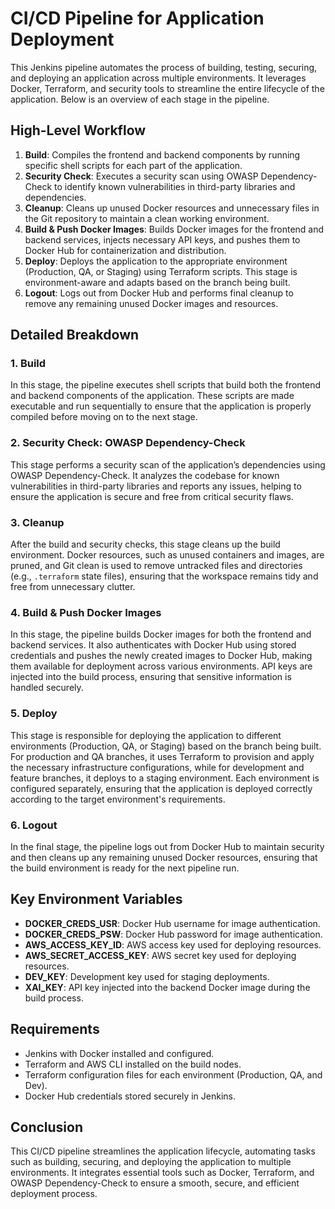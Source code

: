 # CI/CD Pipeline for Application Deployment

This Jenkins pipeline automates the process of building, testing, securing, and deploying an application across multiple environments. It leverages Docker, Terraform, and security tools to streamline the entire lifecycle of the application. Below is an overview of each stage in the pipeline.

## High-Level Workflow

1. **Build**: Compiles the frontend and backend components by running specific shell scripts for each part of the application.
2. **Security Check**: Executes a security scan using OWASP Dependency-Check to identify known vulnerabilities in third-party libraries and dependencies.
3. **Cleanup**: Cleans up unused Docker resources and unnecessary files in the Git repository to maintain a clean working environment.
4. **Build & Push Docker Images**: Builds Docker images for the frontend and backend services, injects necessary API keys, and pushes them to Docker Hub for containerization and distribution.
5. **Deploy**: Deploys the application to the appropriate environment (Production, QA, or Staging) using Terraform scripts. This stage is environment-aware and adapts based on the branch being built.
6. **Logout**: Logs out from Docker Hub and performs final cleanup to remove any remaining unused Docker images and resources.

## Detailed Breakdown

### 1. Build
In this stage, the pipeline executes shell scripts that build both the frontend and backend components of the application. These scripts are made executable and run sequentially to ensure that the application is properly compiled before moving on to the next stage.

### 2. Security Check: OWASP Dependency-Check
This stage performs a security scan of the application’s dependencies using OWASP Dependency-Check. It analyzes the codebase for known vulnerabilities in third-party libraries and reports any issues, helping to ensure the application is secure and free from critical security flaws.

### 3. Cleanup
After the build and security checks, this stage cleans up the build environment. Docker resources, such as unused containers and images, are pruned, and Git clean is used to remove untracked files and directories (e.g., `.terraform` state files), ensuring that the workspace remains tidy and free from unnecessary clutter.

### 4. Build & Push Docker Images
In this stage, the pipeline builds Docker images for both the frontend and backend services. It also authenticates with Docker Hub using stored credentials and pushes the newly created images to Docker Hub, making them available for deployment across various environments. API keys are injected into the build process, ensuring that sensitive information is handled securely.

### 5. Deploy
This stage is responsible for deploying the application to different environments (Production, QA, or Staging) based on the branch being built. For production and QA branches, it uses Terraform to provision and apply the necessary infrastructure configurations, while for development and feature branches, it deploys to a staging environment. Each environment is configured separately, ensuring that the application is deployed correctly according to the target environment's requirements.

### 6. Logout
In the final stage, the pipeline logs out from Docker Hub to maintain security and then cleans up any remaining unused Docker resources, ensuring that the build environment is ready for the next pipeline run.

## Key Environment Variables

- **DOCKER_CREDS_USR**: Docker Hub username for image authentication.
- **DOCKER_CREDS_PSW**: Docker Hub password for image authentication.
- **AWS_ACCESS_KEY_ID**: AWS access key used for deploying resources.
- **AWS_SECRET_ACCESS_KEY**: AWS secret key used for deploying resources.
- **DEV_KEY**: Development key used for staging deployments.
- **XAI_KEY**: API key injected into the backend Docker image during the build process.

## Requirements

- Jenkins with Docker installed and configured.
- Terraform and AWS CLI installed on the build nodes.
- Terraform configuration files for each environment (Production, QA, and Dev).
- Docker Hub credentials stored securely in Jenkins.

## Conclusion

This CI/CD pipeline streamlines the application lifecycle, automating tasks such as building, securing, and deploying the application to multiple environments. It integrates essential tools such as Docker, Terraform, and OWASP Dependency-Check to ensure a smooth, secure, and efficient deployment process.
